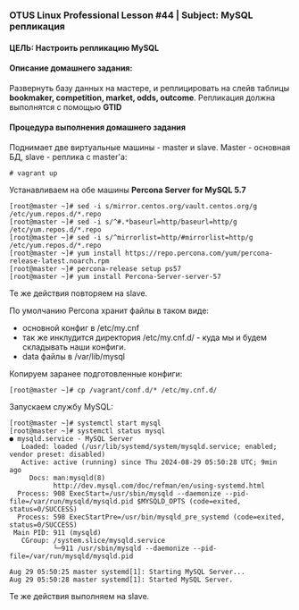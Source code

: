 ### OTUS Linux Professional Lesson #44 | Subject: MySQL репликация

#### ЦЕЛЬ: Настроить репликацию MySQL

#### Описание домашнего задания:

Развернуть базу данных на мастере, и реплицировать на слейв таблицы __bookmaker, competition, market, odds, outcome__.
Репликация должна выполнятся с помощью __GTID__

#### Процедура выполнения домашнего задания

Поднимает две виртуальные машины - master и slave. Master - основная БД, slave - реплика с master'а:
```
# vagrant up
```
Устанавливаем на обе машины __Percona Server for MySQL 5.7__
```
[root@master ~]# sed -i s/mirror.centos.org/vault.centos.org/g /etc/yum.repos.d/*.repo
[root@master ~]# sed -i s/^#.*baseurl=http/baseurl=http/g /etc/yum.repos.d/*.repo
[root@master ~]# sed -i s/^mirrorlist=http/#mirrorlist=http/g /etc/yum.repos.d/*.repo
[root@master ~]# yum install https://repo.percona.com/yum/percona-release-latest.noarch.rpm
[root@master ~]# percona-release setup ps57
[root@master ~]# yum install Percona-Server-server-57
```
Те же действия повторяем на slave.

По умолчанию Percona хранит файлы в таком виде:
- основной конфиг в /etc/my.cnf
- так же инклудится директория /etc/my.cnf.d/ - куда мы и будем складывать наши конфиги.
- data файлы в /var/lib/mysql

Копируем заранее подготовленные конфиги:
```
[root@master ~]# cp /vagrant/conf.d/* /etc/my.cnf.d/
```
Запускаем службу MySQL:
```
[root@master ~]# systemctl start mysql
[root@master ~]# systemctl status mysql
● mysqld.service - MySQL Server
   Loaded: loaded (/usr/lib/systemd/system/mysqld.service; enabled; vendor preset: disabled)
   Active: active (running) since Thu 2024-08-29 05:50:28 UTC; 9min ago
     Docs: man:mysqld(8)
           http://dev.mysql.com/doc/refman/en/using-systemd.html
  Process: 908 ExecStart=/usr/sbin/mysqld --daemonize --pid-file=/var/run/mysqld/mysqld.pid $MYSQLD_OPTS (code=exited, status=0/SUCCESS)
  Process: 598 ExecStartPre=/usr/bin/mysqld_pre_systemd (code=exited, status=0/SUCCESS)
 Main PID: 911 (mysqld)
   CGroup: /system.slice/mysqld.service
           └─911 /usr/sbin/mysqld --daemonize --pid-file=/var/run/mysqld/mysqld.pid

Aug 29 05:50:25 master systemd[1]: Starting MySQL Server...
Aug 29 05:50:28 master systemd[1]: Started MySQL Server.
```
Те же действия выполняем на slave.
